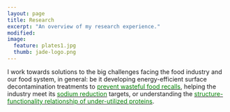 ```yaml
---
layout: page
title: Research
excerpt: "An overview of my research experience."
modified: 
image: 
  feature: plates1.jpg
  thumb: jade-logo.png
---
```

I work towards solutions to the big challenges facing the food industry and our food system, in general: be it developing energy-efficient surface decontamination treatments to <a href="http://jadeproulx.com/research/pulsedlight"><span style="color:green">prevent wasteful food recalls</span></a>, helping the industry meet its <a href="http://jadeproulx.com/research/saltenhancer"><span style="color:green">sodium reduction</span></a> targets, or understanding the <a href="http://jadeproulx.com/research/FTIR"><span style="color:green">structure-functionality relationship of under-utilized proteins</span></a>.  
